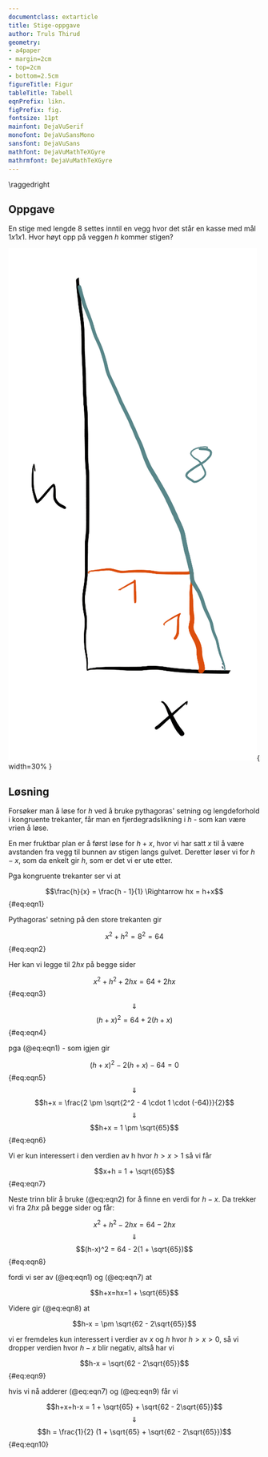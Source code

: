```yaml
---
documentclass: extarticle
title: Stige-oppgave
author: Truls Thirud
geometry: 
- a4paper
- margin=2cm
- top=2cm
- bottom=2.5cm
figureTitle: Figur
tableTitle: Tabell
eqnPrefix: likn.
figPrefix: fig.
fontsize: 11pt
mainfont: DejaVuSerif
monofont: DejaVuSansMono
sansfont: DejaVuSans
mathfont: DejaVuMathTeXGyre
mathrmfont: DejaVuMathTeXGyre
---
```

\raggedright

## Oppgave

En stige med lengde $8$ settes inntil en vegg hvor det står en kasse med mål $1 x 1 x 1$. Hvor høyt opp på veggen $h$ kommer stigen?

![Stige mot vegg inntil en kasse](img/stige8-3.png){ width=30% }

## Løsning

Forsøker man å løse for $h$ ved å bruke pythagoras' setning og lengdeforhold i kongruente trekanter, får man en fjerdegradslikning i $h$ - som kan være vrien å løse.

En mer fruktbar plan er å først løse for $h + x$, hvor vi har satt $x$ til å være avstanden fra vegg til bunnen av stigen langs gulvet. Deretter løser vi for $h - x$, som da enkelt gir $h$, som er det vi er ute etter.

Pga kongruente trekanter ser vi at

$$\frac{h}{x} = \frac{h - 1}{1} \Rightarrow hx = h+x$$ {#eq:eqn1}

Pythagoras' setning på den store trekanten gir

$$x^2 + h^2 = 8^2 = 64$$ {#eq:eqn2}

Her kan vi legge til $2hx$ på begge sider

$$x^2 + h^2 + 2hx = 64 + 2hx$$ {#eq:eqn3}
$$\Downarrow$$
$$(h+x)^2 = 64 + 2(h+x)$$ {#eq:eqn4}

pga (@eq:eqn1) - som igjen gir

$$(h+x)^2 - 2(h+x)- 64 = 0$$ {#eq:eqn5}
$$\Downarrow$$
$$h+x = \frac{2 \pm \sqrt{2^2 - 4 \cdot 1 \cdot (-64)}}{2}$$
$$\Downarrow$$
$$h+x = 1 \pm \sqrt{65}$$ {#eq:eqn6}

Vi er kun interessert i den verdien av h hvor $h>x>1$ så vi får

$$x+h = 1 + \sqrt{65}$$ {#eq:eqn7}

Neste trinn blir å bruke (@eq:eqn2) for å finne en verdi for $h-x$. Da trekker vi fra $2hx$ på begge sider og får:

$$x^2 + h^2 - 2hx = 64 - 2hx$$
$$\Downarrow$$
$$(h-x)^2 = 64 - 2(1 + \sqrt{65})$$ {#eq:eqn8}

fordi vi ser av (@eq:eqn1) og (@eq:eqn7) at

$$h+x=hx=1 + \sqrt{65}$$

Videre gir (@eq:eqn8) at

$$h-x = \pm \sqrt{62 - 2\sqrt{65}}$$

vi er fremdeles kun interessert i verdier av $x$ og $h$ hvor $h>x>0$, så vi dropper verdien 
hvor $h-x$ blir negativ, altså har vi

$$h-x = \sqrt{62 - 2\sqrt{65}}$$ {#eq:eqn9}

hvis vi nå adderer (@eq:eqn7) og (@eq:eqn9) får vi

$$h+x+h-x = 1 + \sqrt{65} + \sqrt{62 - 2\sqrt{65}}$$
$$\Downarrow$$
$$h = \frac{1}{2} (1 + \sqrt{65} + \sqrt{62 - 2\sqrt{65}})$$ {#eq:eqn10}
